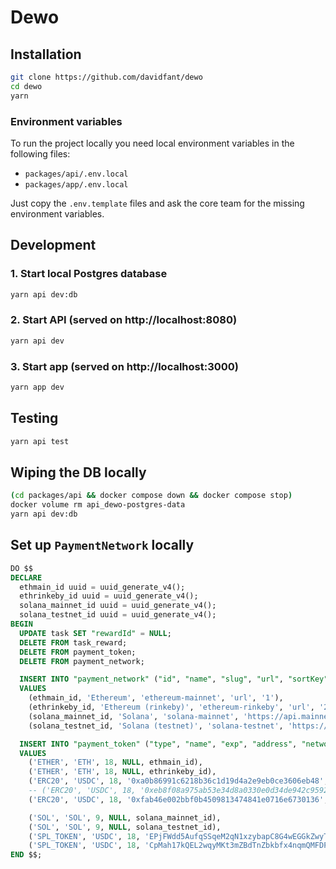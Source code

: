 
# Dewo

## Installation
```bash
git clone https://github.com/davidfant/dewo
cd dewo
yarn
```

### Environment variables
To run the project locally you need local environment variables in the following files:
* `packages/api/.env.local`
* `packages/app/.env.local`

Just copy the `.env.template` files and ask the core team for the missing environment variables.

## Development
### 1. Start local Postgres database
```bash
yarn api dev:db
```

### 2. Start API (served on http://localhost:8080)
```bash
yarn api dev
```

### 3. Start app (served on http://localhost:3000)
```bash
yarn app dev
```

## Testing
```bash
yarn api test
```

## Wiping the DB locally
```bash
(cd packages/api && docker compose down && docker compose stop)
docker volume rm api_dewo-postgres-data
yarn api dev:db
```

## Set up `PaymentNetwork` locally
```sql
DO $$
DECLARE
  ethmain_id uuid = uuid_generate_v4();
  ethrinkeby_id uuid = uuid_generate_v4();
  solana_mainnet_id uuid = uuid_generate_v4();
  solana_testnet_id uuid = uuid_generate_v4();
BEGIN
  UPDATE task SET "rewardId" = NULL;
  DELETE FROM task_reward;
  DELETE FROM payment_token;
  DELETE FROM payment_network;

  INSERT INTO "payment_network" ("id", "name", "slug", "url", "sortKey")
  VALUES
    (ethmain_id, 'Ethereum', 'ethereum-mainnet', 'url', '1'),
    (ethrinkeby_id, 'Ethereum (rinkeby)', 'ethereum-rinkeby', 'url', '2'),
    (solana_mainnet_id, 'Solana', 'solana-mainnet', 'https://api.mainnet-beta.solana.com', '3'),
    (solana_testnet_id, 'Solana (testnet)', 'solana-testnet', 'https://api.testnet.solana.com', '4');

  INSERT INTO "payment_token" ("type", "name", "exp", "address", "networkId")
  VALUES
    ('ETHER', 'ETH', 18, NULL, ethmain_id),
    ('ETHER', 'ETH', 18, NULL, ethrinkeby_id),
    ('ERC20', 'USDC', 18, '0xa0b86991c6218b36c1d19d4a2e9eb0ce3606eb48', ethmain_id),
    -- ('ERC20', 'USDC', 18, '0xeb8f08a975ab53e34d8a0330e0d34de942c95926', ethrinkeby_id),
    ('ERC20', 'USDC', 18, '0xfab46e002bbf0b4509813474841e0716e6730136', ethrinkeby_id),

    ('SOL', 'SOL', 9, NULL, solana_mainnet_id),
    ('SOL', 'SOL', 9, NULL, solana_testnet_id),
    ('SPL_TOKEN', 'USDC', 18, 'EPjFWdd5AufqSSqeM2qN1xzybapC8G4wEGGkZwyTDt1v', solana_mainnet_id),
    ('SPL_TOKEN', 'USDC', 18, 'CpMah17kQEL2wqyMKt3mZBdTnZbkbfx4nqmQMFDP5vwp', solana_testnet_id);
END $$;
```
